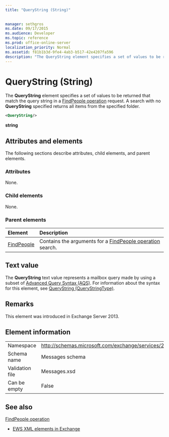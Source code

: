```yaml
---
title: "QueryString (String)"
 
 
manager: sethgros
ms.date: 09/17/2015
ms.audience: Developer
ms.topic: reference
ms.prod: office-online-server
localization_priority: Normal
ms.assetid: f81b1b3d-9fe4-4ab3-b517-42e4207fa596
description: "The QueryString element specifies a set of values to be returned that match the query string in a FindPeople operation request. A search with no QueryString specified returns all items from the specified folder."
---
```


# QueryString (String)

The **QueryString** element specifies a set of values to be returned that match the query string in a [FindPeople operation](findpeople-operation.md) request. A search with no **QueryString** specified returns all items from the specified folder. 
  
```XML
<QueryString/> 
```

 **string**
## Attributes and elements

The following sections describe attributes, child elements, and parent elements.
  
### Attributes

None.
  
### Child elements

None.
  
### Parent elements

|**Element**|**Description**|
|:-----|:-----|
|[FindPeople](findpeople.md) <br/> |Contains the arguments for a [FindPeople operation](findpeople-operation.md) search.  <br/> |
   
## Text value

The **QueryString** text value represents a mailbox query made by using a subset of [Advanced Query Syntax (AQS)](https://msdn.microsoft.com/library/aa965711%28VS.85%29.aspx). For information about the syntax for this element, see [QueryString (QueryStringType)](querystring-querystringtype.md).
  
## Remarks

This element was introduced in Exchange Server 2013.
  
## Element information

|||
|:-----|:-----|
|Namespace  <br/> |http://schemas.microsoft.com/exchange/services/2006/messages  <br/> |
|Schema name  <br/> |Messages schema  <br/> |
|Validation file  <br/> |Messages.xsd  <br/> |
|Can be empty  <br/> |False  <br/> |
   
## See also



[FindPeople operation](findpeople-operation.md)


- [EWS XML elements in Exchange](ews-xml-elements-in-exchange.md)

